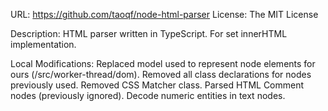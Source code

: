 URL: https://github.com/taoqf/node-html-parser
License: The MIT License

Description:
HTML parser written in TypeScript. For set innerHTML implementation.

Local Modifications:
Replaced model used to represent node elements for ours (/src/worker-thread/dom).
Removed all class declarations for nodes previously used.
Removed CSS Matcher class.
Parsed HTML Comment nodes (previously ignored).
Decode numeric entities in text nodes.
